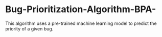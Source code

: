 # Bug-Prioritization-Algorithm-BPA-
This algorithm uses a pre-trained machine learning model to predict the priority of a given bug.
